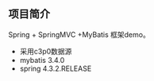 ## 项目简介
Spring + SpringMVC +MyBatis 框架demo。   
    
* 采用c3p0数据源 
* mybatis 3.4.0
* spring 4.3.2.RELEASE